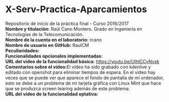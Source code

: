 # X-Serv-Practica-Aparcamientos
Repositorio de inicio de la práctica final - Curso 2016/2017<br>
<b>Nombre y titulación:</b> Raúl Cano Montero. Grado en Ingeniería en Tecnologías de la Telecomunicación.<br>
<b>Nombre de la cuenta en el laboratorio:</b> rcano<br>
<b>Nombre de usuario en GitHub:</b> RaulCM<br>
<b>Peculiaridades:</b><br>
<b>Funcionalidades opcionales implementadas:</b><br>
<b>URL del vídeo de la funcionalidad básica:</b> https://youtu.be/UlhlCCyNvsk<br>
<b>Comentarios sobre el vídeo:</b>El vídeo ha sido grabado con kdenlive y editado con openshot para eliminar tiempos de espera.
En el vídeo hay veces que se puede ver que aparece el fondo de pantalla de mi ordenador, esto se debe a un problema de mi tarjeta gráfica con Linux Mint que hace que se produzca screen tearing además de este problema.<br>
<b>URL del vídeo de la funcionalidad optativa:</b><br>
